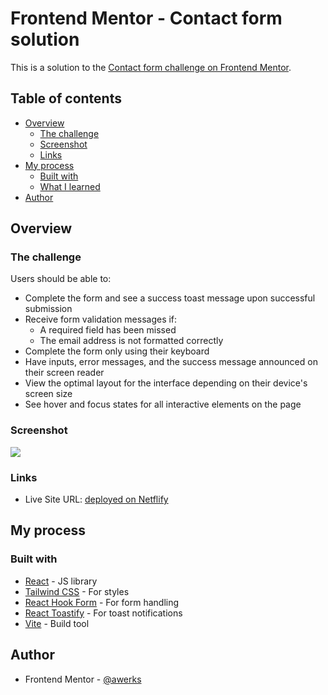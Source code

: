 # Frontend Mentor - Contact form solution

This is a solution to the [Contact form challenge on Frontend Mentor](https://www.frontendmentor.io/challenges/contact-form--G-hYlqKJj).

## Table of contents

- [Overview](#overview)
  - [The challenge](#the-challenge)
  - [Screenshot](#screenshot)
  - [Links](#links)
- [My process](#my-process)
  - [Built with](#built-with)
  - [What I learned](#what-i-learned)
- [Author](#author)

## Overview

### The challenge

Users should be able to:

- Complete the form and see a success toast message upon successful submission
- Receive form validation messages if:
  - A required field has been missed
  - The email address is not formatted correctly
- Complete the form only using their keyboard
- Have inputs, error messages, and the success message announced on their screen reader
- View the optimal layout for the interface depending on their device's screen size
- See hover and focus states for all interactive elements on the page

### Screenshot

![](./preview.jpg)

### Links

- Live Site URL: [deployed on Netflify](https://your-live-site-url.com)

## My process

### Built with

- [React](https://react.dev) - JS library
- [Tailwind CSS](https://tailwindcss.com/) - For styles
- [React Hook Form](https://react-hook-form.com/) - For form handling
- [React Toastify](https://fkhadra.github.io/react-toastify/) - For toast notifications
- [Vite](https://vite.dev/) - Build tool

## Author

- Frontend Mentor - [@awerks](https://www.frontendmentor.io/profile/awerks)
